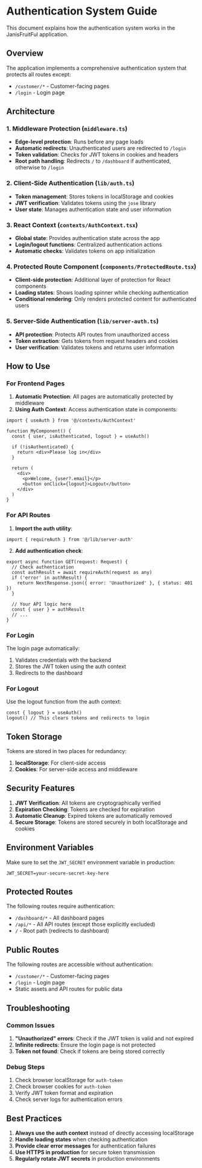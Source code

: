 # Authentication System Guide

This document explains how the authentication system works in the JanisFruitFul application.

## Overview

The application implements a comprehensive authentication system that protects all routes except:
- `/customer/*` - Customer-facing pages
- `/login` - Login page

## Architecture

### 1. Middleware Protection (`middleware.ts`)
- **Edge-level protection**: Runs before any page loads
- **Automatic redirects**: Unauthenticated users are redirected to `/login`
- **Token validation**: Checks for JWT tokens in cookies and headers
- **Root path handling**: Redirects `/` to `/dashboard` if authenticated, otherwise to `/login`

### 2. Client-Side Authentication (`lib/auth.ts`)
- **Token management**: Stores tokens in localStorage and cookies
- **JWT verification**: Validates tokens using the `jose` library
- **User state**: Manages authentication state and user information

### 3. React Context (`contexts/AuthContext.tsx`)
- **Global state**: Provides authentication state across the app
- **Login/logout functions**: Centralized authentication actions
- **Automatic checks**: Validates tokens on app initialization

### 4. Protected Route Component (`components/ProtectedRoute.tsx`)
- **Client-side protection**: Additional layer of protection for React components
- **Loading states**: Shows loading spinner while checking authentication
- **Conditional rendering**: Only renders protected content for authenticated users

### 5. Server-Side Authentication (`lib/server-auth.ts`)
- **API protection**: Protects API routes from unauthorized access
- **Token extraction**: Gets tokens from request headers and cookies
- **User verification**: Validates tokens and returns user information

## How to Use

### For Frontend Pages

1. **Automatic Protection**: All pages are automatically protected by middleware
2. **Using Auth Context**: Access authentication state in components:

```tsx
import { useAuth } from '@/contexts/AuthContext'

function MyComponent() {
  const { user, isAuthenticated, logout } = useAuth()
  
  if (!isAuthenticated) {
    return <div>Please log in</div>
  }
  
  return (
    <div>
      <p>Welcome, {user?.email}</p>
      <button onClick={logout}>Logout</button>
    </div>
  )
}
```

### For API Routes

1. **Import the auth utility**:
```tsx
import { requireAuth } from '@/lib/server-auth'
```

2. **Add authentication check**:
```tsx
export async function GET(request: Request) {
  // Check authentication
  const authResult = await requireAuth(request as any)
  if ('error' in authResult) {
    return NextResponse.json({ error: 'Unauthorized' }, { status: 401 })
  }
  
  // Your API logic here
  const { user } = authResult
  // ...
}
```

### For Login

The login page automatically:
1. Validates credentials with the backend
2. Stores the JWT token using the auth context
3. Redirects to the dashboard

### For Logout

Use the logout function from the auth context:
```tsx
const { logout } = useAuth()
logout() // This clears tokens and redirects to login
```

## Token Storage

Tokens are stored in two places for redundancy:
1. **localStorage**: For client-side access
2. **Cookies**: For server-side access and middleware

## Security Features

1. **JWT Verification**: All tokens are cryptographically verified
2. **Expiration Checking**: Tokens are checked for expiration
3. **Automatic Cleanup**: Expired tokens are automatically removed
4. **Secure Storage**: Tokens are stored securely in both localStorage and cookies

## Environment Variables

Make sure to set the `JWT_SECRET` environment variable in production:
```env
JWT_SECRET=your-secure-secret-key-here
```

## Protected Routes

The following routes require authentication:
- `/dashboard/*` - All dashboard pages
- `/api/*` - All API routes (except those explicitly excluded)
- `/` - Root path (redirects to dashboard)

## Public Routes

The following routes are accessible without authentication:
- `/customer/*` - Customer-facing pages
- `/login` - Login page
- Static assets and API routes for public data

## Troubleshooting

### Common Issues

1. **"Unauthorized" errors**: Check if the JWT token is valid and not expired
2. **Infinite redirects**: Ensure the login page is not protected
3. **Token not found**: Check if tokens are being stored correctly

### Debug Steps

1. Check browser localStorage for `auth-token`
2. Check browser cookies for `auth-token`
3. Verify JWT token format and expiration
4. Check server logs for authentication errors

## Best Practices

1. **Always use the auth context** instead of directly accessing localStorage
2. **Handle loading states** when checking authentication
3. **Provide clear error messages** for authentication failures
4. **Use HTTPS in production** for secure token transmission
5. **Regularly rotate JWT secrets** in production environments 